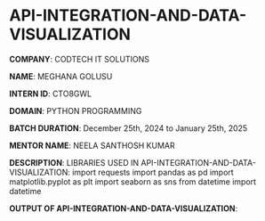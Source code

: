 # API-INTEGRATION-AND-DATA-VISUALIZATION

**COMPANY**: CODTECH IT SOLUTIONS

**NAME**: MEGHANA GOLUSU

**INTERN ID**: CTO8GWL

**DOMAIN**: PYTHON PROGRAMMING

**BATCH DURATION**: December 25th, 2024 to January 25th, 2025

**MENTOR NAME**: NEELA SANTHOSH KUMAR

**DESCRIPTION**:
LIBRARIES USED IN API-INTEGRATION-AND-DATA-VISUALIZATION:
import requests
import pandas as pd
import matplotlib.pyplot as plt
import seaborn as sns
from datetime import datetime

**OUTPUT OF API-INTEGRATION-AND-DATA-VISUALIZATION**:
